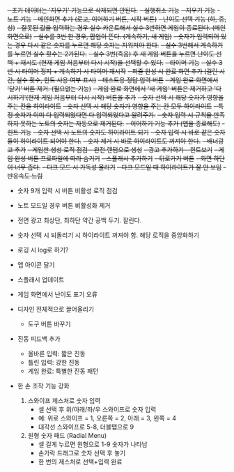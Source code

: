 ~~- 초기 데이터는 '지우기' 기능으로 삭제되면 안된다.~~
~~- 실행취소 기능~~
~~- 지우기 기능~~
~~- 노트 기능~~
~~- 메인화면 추가 (로고, 이어하기 버튼, 시작 버튼)~~
~~- 난이도 선택 기능 (하, 중, 상)~~
~~- 잘못된 값을 입력하는 경우 실수 카운트해서 실수 3번하면 게임이 종료된다. (메인화면으로)~~
~~- 실수를 3번 한 경우, 팝업이 뜬다. (계속하기, 새 게임)~~
~~- 숫자가 입력되어 있는 경우 다시 같은 숫자를 누르면 해당 숫자는 지워져야 한다.~~
~~- 실수 3번해서 계속하기를 누르면 실수 횟수는 2가된다.~~
~~- 실수 3번(죽음) 후 새 게임 버튼을 누르면 난이도 선택 + 재시도 (현재 게임 처음부터 다시 시작)을 선택할 수 있다.~~
~~- 타이머 기능~~
~~- 실수 3번 시 타이머 정지 + 계속하기 시 타이머 재시작~~
~~- 퍼즐 완성 시 완료 화면 추가 (걸린 시간, 실수 횟수, 힌트 사용 여부 표시)~~
~~- 테스트용 정답 입력 버튼~~
~~- 게임 완료 화면에서 '닫기' 버튼 제거. (필요없는 기능)~~
~~- 게임 완료 화면에서 '새 게임' 버튼은 제거하고 '다시하기'(현재 게임 처음부터 다시 시작) 버튼을 추가~~
~~- 숫자 선택 시 해당 숫자가 영향을 주는 칸을 하이라이트~~
~~- 숫자 선택 시 해당 숫자가 영향을 주는 칸 모두 하이라이트~~
~~- 특정 숫자가 이미 다 입력되었다면 다 입력되었다고 알려주기.~~
~~- 숫자 입력 시 규칙을 만족하지 못하는 노트의 숫자는 자동으로 제거된다.~~
~~- 이어하기 기능 추가 (앱을 종료해도)~~
~~- 힌트 기능~~
~~- 숫자 선택 시 노트의 숫자도 하이라이트 되기~~
~~- 숫자 입력 시 바로 같은 숫자들이 하이라이트 되어야 한다.~~
~~- 숫자 제거 시 바로 하이라이트도 꺼져야 한다.~~
~~- 배너광고 추가~~
~~- 게임판 생성 로직 점검 - 완전 랜덤으로 생성~~
~~- 광고 추가하기 - 힌트보기~~
~~- 게임 완성 버튼 프로파일에 따라 숨기기~~
~~- 스플래시 추가하기~~
~~- 뒤로가기 버튼~~
~~- 화면 하단이 너무 좁다.~~
~~- 다크 모드 시 가독성 올리기~~
~~- 다크 모드일 때 하이라이트가 잘 안 보임~~
~~- 반응속도 느림~~


- 숫자 9개 입력 시 버튼 비활성 로직 점검
- 노트 모드일 경우 버튼 비활성화 제거
- 전면 광고 최상단, 최하단 약간 공백 두기. 잘린다.
- 숫자 선택 시 되돌리기 시 하이라이트 꺼져야 함. 해당 로직을 중앙화하기


- 로깅 시 log로 하기?

- 앱 아이콘 달기
- 스플래시 업데이트
- 게임 화면에서 난이도 표기 오류
- 디자인 전체적으로 끌어올리기
    - 도구 버튼 바꾸기
- 진동 피드백 추가
    - 올바른 입력: 짧은 진동
    - 틀린 입력: 강한 진동
    - 게임 완료: 특별한 진동 패턴
- 한 손 조작 기능 강화
    1. 스와이프 제스처로 숫자 입력
        - 셀 선택 후 위/아래/좌/우 스와이프로 숫자 입력
        - 예: 위로 스와이프 = 1, 오른쪽 = 2, 아래 = 3, 왼쪽 = 4
        - 대각선 스와이프로 5-8, 더블탭으로 9
    2. 원형 숫자 패드 (Radial Menu)
        - 셀 길게 누르면 원형으로 1-9 숫자가 나타남
        - 손가락 드래그로 숫자 선택 후 놓기
        - 한 번의 제스처로 선택+입력 완료